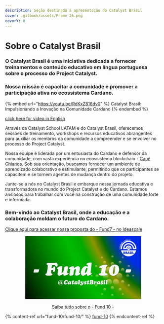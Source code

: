 ```yaml
---
description: Seção destinada à apresentação do Catalyst Brasil
cover: .gitbook/assets/Frame 26.png
coverY: 0
---
```


# Sobre o Catalyst Brasil

### O Catalyst Brasil é uma iniciativa dedicada a fornecer treinamentos e conteúdo educativo em língua portuguesa sobre o processo do Project Catalyst.&#x20;

### Nossa missão é capacitar a comunidade e promover a participação ativa no ecossistema Cardano.

{% embed url="https://youtu.be/RdKxZ816dv0" %}
Catalyst Brasil: Impulsionando a Inovação na Comunidade Cardano
{% endembed %}

[click here for video in English](https://youtu.be/rUP3MrfDJPo)

Através da Catalyst School LATAM e do Catalyst Brasil, oferecemos sessões de treinamento, workshops e recursos educativos abrangentes para auxiliar os membros da comunidade a compreender e se envolver no processo do Project Catalyst.

Nossa equipe é liderada por um entusiasta do Cardano e defensor da comunidade, com vasta experiência no ecossistema blockchain - [Cauê Chianca](https://github.com/cauechianca). Sob sua orientação, buscamos fornecer um ambiente de aprendizado colaborativo e estimulante, permitindo que os participantes se capacitem e se tornem agentes de mudança dentro do projeto.

Junte-se a nós no Catalyst Brasil e embarque nessa jornada educativa e transformadora no mundo do Project Catalyst e do Cardano. Estamos ansiosos para trabalhar com você na construção de uma comunidade forte e informada.

### Bem-vindo ao Catalyst Brasil, onde a educação e a colaboração moldam o futuro do Cardano.

[Clique aqui para acessar nossa proposta do - Fund7 - no Ideascale](https://cardano.ideascale.com/c/idea/60774)

<div align="center" data-full-width="false">

<figure><img src=".gitbook/assets/[F10] CSBra-hero-git.png" alt="" width="375"><figcaption><p><a href="fund-10/fund-10/">Saiba tudo sobre o - Fund 10 -</a></p></figcaption></figure>

</div>

{% content-ref url="fund-10/fund-10/" %}
[fund-10](fund-10/fund-10/)
{% endcontent-ref %}
